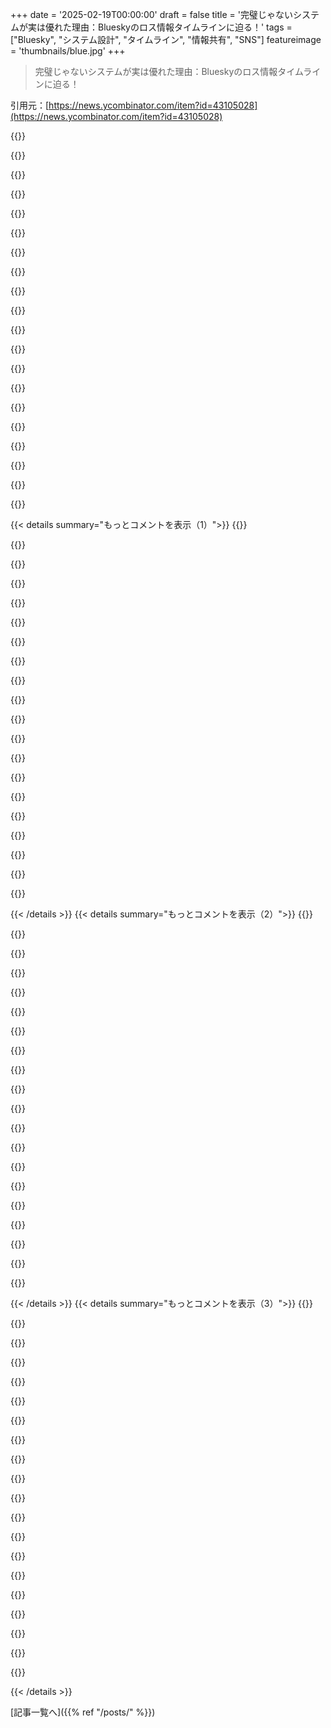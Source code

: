 +++
date = '2025-02-19T00:00:00'
draft = false
title = '完璧じゃないシステムが実は優れた理由：Blueskyのロス情報タイムラインに迫る！'
tags = ["Bluesky", "システム設計", "タイムライン", "情報共有", "SNS"]
featureimage = 'thumbnails/blue.jpg'
+++

> 完璧じゃないシステムが実は優れた理由：Blueskyのロス情報タイムラインに迫る！

引用元：[https://news.ycombinator.com/item?id=43105028](https://news.ycombinator.com/item?id=43105028)

{{<matomeQuote body="アカウントの人気に応じて、集約・分散を選ぶハイブリッドなタイムライン戦略を実装すれば良いのに。セレブアカウントがあると、フォロワーにメッセージを100万回送るよりも、セレブが投稿した時は何もせず、フォロワーのタイムラインを表示する時にセレブの投稿を取得して統合すれば経済的だよ。膨大なフォロワーでそれをやると、キャッシュからのただの読み取りで済むし。" userName="pornel" createdAt="2025-02-19T22:25:46" color="#ff5733">}}

{{<matomeQuote body="これは最終的にそうなると思う。今のところ十分に速いけど、この問題もあって改善の余地はある。エンジニアの時間が限られているから、優先順位を強くつけている状況なんだ。" userName="ericvolp12" createdAt="2025-02-19T22:37:46" color="">}}

{{<matomeQuote body="あなたはBlueskyのエンジニアだよね？それにしても、新規ユーザーの急増にどう対処してるの？政治的や法的な問題の影響後に、ネットワークの毒性が増加してるの見た？Blueskyのモデレーションはどう対応してる？" userName="Xunjin" createdAt="2025-02-20T13:25:23" color="">}}

{{<matomeQuote body="これが役立つかもしれないよ：<http://daslab.seas.harvard.edu/datacalculator/>" userName="petra" createdAt="2025-02-20T19:41:27" color="">}}

{{<matomeQuote body="最終的にはBieber rackを作ることになるんじゃないかな。シャードが熱くなりすぎたら、独立させざるを得ない。@blueskyの開発者たち、これをやることに恥ずかしがらないで！極端なケースをスケールする正しい方法だから。" userName="VWWHFSfQ" createdAt="2025-02-20T01:59:17" color="#ff5c5c">}}

{{<matomeQuote body="これまでにこれを実行したことがあるけど、名前は知らなかったな。マウス会社にいた時、駐車場がJ. Bieberのもののすぐそばだったんだ。今ではSlashdot効果やHNのハグ、イギリスでは皆が同時にケトルを沸かす現象などあるね。ブログに記録しておこうかな。" userName="genewitch" createdAt="2025-02-20T12:10:07" color="">}}

{{<matomeQuote body="TV Pickup、通称ハーフタイムケトル効果だね。<https://en.wikipedia.org/wiki/TV_pickup>" userName="k1t" createdAt="2025-02-20T17:04:11" color="">}}

{{<matomeQuote body="実際には「Bieber Box」はなかったけど、そのジョークは広まったよ。ホットシャードは確かに問題だったね。" userName="bitbckt" createdAt="2025-02-20T12:28:40" color="">}}

{{<matomeQuote body="BlueSkyはTwitterによって資金提供されているから、Twitterのシステム構築について多くを知っているはずだと思う。" userName="stavros" createdAt="2025-02-20T10:05:23" color="">}}

{{<matomeQuote body="ヤバいですね！リンクシェアしてくれてありがとう。" userName="Imustaskforhelp" createdAt="2025-02-20T16:38:10" color="">}}

{{<matomeQuote body="＞「フォロワーのタイムラインを表示する時に、セレブの投稿を取得してマージする」その場合も「数十万の人をフォローしている変なユーザー」問題は残るかも。これが本当にマシになるかは分からないけど、読み込みは安定して安くて、書き込みが高くなるのが良いのかな。" userName="rsynnott" createdAt="2025-02-20T12:15:42" color="#45d325">}}

{{<matomeQuote body="＞「手を挙げて、そんなことはしない」って言うだけでもアリかもね。ランダムに投稿サンプリングするのもいいと思う。投稿は全部見たくないし、ちょっと時系列がバラバラでも悪くないと思う。" userName="fc417fc802" createdAt="2025-02-20T18:15:27" color="">}}

{{<matomeQuote body="何か切り分けのポイントを基にアプローチを混ぜるってのもありかもね。" userName="christkv" createdAt="2025-02-20T12:26:30" color="">}}

{{<matomeQuote body="この問題は『Designing Data-Intensive Applications』の最初の方で話されてるよ。読む価値あり！" userName="rubslopes" createdAt="2025-02-19T23:15:30" color="#ff5c5c">}}

{{<matomeQuote body="その問題を解決するために使われる戦略の名前知ってる？調べてみたいな。DDIA持ってるけど、内容が難しそうで寝ちゃうんだ。知識をどう仕事に活かすか分からないけど、これはもっと明確な応用がありそう。" userName="Brystephor" createdAt="2025-02-20T06:01:17" color="">}}

{{<matomeQuote body="はい、Haplocheirus（タイムラインサービス）の設計の基にYahoo!の「Feeding Frenzy」論文を使いました。" userName="bitbckt" createdAt="2025-02-20T12:26:10" color="#ff5c5c">}}

{{<matomeQuote body="どうして非セレブの投稿をフォロワーのタイムラインに挿入するの？直感的じゃないけど。" userName="locusofself" createdAt="2025-02-19T22:55:13" color="">}}

{{<matomeQuote body="ユーザータイムラインを一桁ミリ秒で表示するには、データストアは各アイテムを違う場所から読み込むのは現実的じゃない。インデックスがあっても、ディスク上は連続しててもペイロードはバラバラになっちゃうから、タイムラインのデータを少しでも連続して保存する方がパフォーマンスが大幅に向上するよ。" userName="giovannibonetti" createdAt="2025-02-19T23:18:52" color="#ff5c5c">}}

{{<matomeQuote body="プレレンダリングとして考えてみて。プレレンダリングは多く働いてるけど、非同期だから、ユーザーが要求するときにタイムラインが準備できてて、早い体験が提供できるんだ。（ただ「非セレブ」部分は分からないけど、タイムラインにはフォロワーの投稿（ポインタ）が含まれてるから、誰の投稿でも関係ないよ。）" userName="wlonkly" createdAt="2025-02-20T04:21:59" color="">}}

{{<matomeQuote body="ちょっと勘違いしてたかも。ツイートの内容がフォロワー全員のタイムラインに重複して表示されるんじゃないの？それだと200百万フォロワーの時はすごく無駄に感じるよね。" userName="locusofself" createdAt="2025-02-21T01:33:01" color="">}}

{{< details summary="もっとコメントを表示（1）">}}
{{<matomeQuote body="リンク先の記事によると、“投稿への参照がフォロワーに’ファンアウト’される”らしいから、内容じゃなくてリンクだけみたいだね。" userName="TimK65" createdAt="2025-02-21T08:48:34" color="">}}

{{<matomeQuote body="システム好きだからこういう記事は面白いな。完璧を求めるのって簡単だけど、Blekkoの検索エンジンでは、’最終的に一貫性のある’インデックスを作ったから、更新がすぐに反映できたけど、同じクエリでも結果が少しずつ違ったんだ。面白いシステムだよね。" userName="ChuckMcM" createdAt="2025-02-19T19:11:52" color="#ff33a1">}}

{{<matomeQuote body="検索エンジンがクリックするたびにページを再ランキングしてるのは考えたことなかったな。DuckDuckGoの結果がシャッフルされてるのはバグだと思ってた。" userName="snailmailman" createdAt="2025-02-19T20:15:58" color="#45d325">}}

{{<matomeQuote body="現在のウェブインターフェースの基本的な使いやすさの不満に繋がってると思うのは、広告やおすすめコンテンツが安定しないことだね。好きな広告を見てから別のコンテンツに行きたくても、もう見られないことが多いんだ。" userName="PaulHoule" createdAt="2025-02-19T20:38:38" color="">}}

{{<matomeQuote body="＞考えていれば別タブで開けるよね。　それか「後で見る」リストに追加するのもありだね。" userName="4ggr0" createdAt="2025-02-20T08:36:11" color="">}}

{{<matomeQuote body="DDGは使ってないけど、試した感じではページをリロードしない限り結果はシャッフルされないみたい。もしかしてブラウザが戻るときに再読み込みしてるのかも。新しいタブでリンクを開く設定にすれば良いかも。" userName="cgriswald" createdAt="2025-02-19T20:45:50" color="">}}

{{<matomeQuote body="面白いね。設定になにか影響してるかもしれないから、調べてみるよ。" userName="snailmailman" createdAt="2025-02-19T23:27:40" color="">}}

{{<matomeQuote body="最近、結果が変わる現象に気づいた。クリックして戻ると、検索結果が違ってるんだ。対策としては、DDGの検索ボックスに戻ってエンターを押すと、元の検索結果に戻るよ。" userName="numeri" createdAt="2025-02-20T13:22:41" color="#ff5733">}}

{{<matomeQuote body="こんにちは、DuckDuckGoの検索担当なんだけど、その問題について詳しく教えてもらえますか？再現するための手順を教えてほしいです。" userName="gtfiorentino" createdAt="2025-02-20T15:19:21" color="">}}

{{<matomeQuote body="最適化のための微妙なアルゴリズムの調整をするのが面白いよね。初期のマイクロサービスの頃に、舌の重さを手動で調整してれば、もっと時間を節約できたかも。" userName="gopher_space" createdAt="2025-02-20T16:00:54" color="#ff5c5c">}}

{{<matomeQuote body="Google画像検索が最初に下品質のぼやけたサムネイルを表示して、ユーザーが早く読み込まれたと思わせるのと同じ感じだね。" userName="dwedge" createdAt="2025-02-19T21:23:41" color="">}}

{{<matomeQuote body="完璧さの問題じゃなくてトレードオフの話だね。物理法則的に、NYCとロンドンのデータ同期に限界があるから、CAPスタイルのトレードオフを選ぶ必要がある。それにお金とサービスレベルのトレードオフもあるし。" userName="aqueueaqueue" createdAt="2025-02-20T02:49:35" color="#785bff">}}

{{<matomeQuote body="Blekkoでのクリックランク付けについて詳しく教えてもらえないかな？面白い問題だと思うんだけど。" userName="gregw134" createdAt="2025-02-19T20:13:26" color="">}}

{{<matomeQuote body="Blekkoはどうなったの？" userName="culi" createdAt="2025-02-19T19:28:23" color="">}}

{{<matomeQuote body="＞”2015年3月にIBMに買収されてサービスは終了した。”<br>よかったら詳しい答えを聞かせてほしいな。" userName="an_ko" createdAt="2025-02-19T19:57:58" color="#ff5733">}}

{{<matomeQuote body="正しい答えだね。IBMは主にWatsonのためにクローラーを求めてた。英語のフル検索エンジンを作るのは大変だったけど、Blekkoが買収された時にはGoogleが検索クエリによって数十億ドルを支払っていて、広告収入だけでやっていくのが難しかったんだ。" userName="ChuckMcM" createdAt="2025-02-19T21:48:16" color="#ff33a1">}}

{{<matomeQuote body="Blekkoは無くなった時に知ったんだ。最近、Blekkoで働いていた人に意見を聞いてみたら、Googleと競うのはやめた方がいいって言われたよ。P2P検索エンジンのアイデアがあるんだけど、まだ始めてないんだ。" userName="NetOpWibby" createdAt="2025-02-20T04:25:17" color="">}}

{{<matomeQuote body="P2Pは難しいよね。フルスタック検索エンジンを作るには、10Gのネットワークに接続して2500台のマシンが必要だし、それだけで月10万ドルはかかる。開発費用を考えたら利益を出すのは厳しいよ。" userName="ChuckMcM" createdAt="2025-02-20T04:45:26" color="#ff5c5c">}}

{{<matomeQuote body="分からないことがあるって、なんも知らん状態から始めるのは大変だね。検索や映像に参入するには何か収益性の高いプロダクトが必要だってのは明らかだ。情報提供ありがと！" userName="NetOpWibby" createdAt="2025-02-20T06:36:33" color="#785bff">}}

{{<matomeQuote body="Darknet Lanternは分散型の検索可能なディレクトリだね。多分、流行ることはないと思うけど、なんか別のものをインスパイアするかも。サーバーが同じソフトで他のサーバーのデータをスパイダーして同期する仕組みなんだ。" userName="immibis" createdAt="2025-02-20T12:18:56" color="">}}


{{< /details >}}
{{< details summary="もっとコメントを表示（2）">}}
{{<matomeQuote body="そうそう、ディレクトリサービスはピアツーピアでやる方が簡単だよね。Pinboard.inは良い共有ディレクトリで、Yahoo!の編集版って感じ。誰かがインデックスしたものを探すときは質がいいけど、全ての答えには返りが悪い。編集なしのピアツーピアでやれば、サイトは容易にインデックスに入れるけど、それなりの利点と欠点がある。" userName="ChuckMcM" createdAt="2025-02-20T19:03:22" color="#38d3d3">}}

{{<matomeQuote body="これまで聞いたことなかったけど、面白そうだね。教えてくれてありがとう！" userName="NetOpWibby" createdAt="2025-02-20T14:56:15" color="">}}

{{<matomeQuote body="私の質問じゃないけど、面白い歴史の話をありがとう。他の読者のために、Kagiが大好きだって言っとく。超おすすめ。" userName="chrisweekly" createdAt="2025-02-19T22:18:08" color="">}}

{{<matomeQuote body="Neevaが成功すると思ってたけど、退出した後にKagiが現れてくれてよかった。" userName="NetOpWibby" createdAt="2025-02-20T06:49:51" color="">}}

{{<matomeQuote body="ちょっと興味あるんだけど、この戦略は一貫性を犠牲にしてるから、全ての読み込みや書き込みでフルファンアウトじゃない何かについて考えたことある？例えば、ユーザーのタイムラインに書き込むのをシェアにして、フォロワーがいるシャードに一度書くって感じ。これで書き込み時のファンアウトを数百シャードに制限できる。読取時は、そのホットスライスを取得して、実際のフォロワーをフィルタリングする。理解はできるけど、負荷はどうなるのかな？テストするデータがないから分からないんだ。" userName="rakoo" createdAt="2025-02-19T20:04:42" color="#ff33a1">}}

{{<matomeQuote body="ちょっと混乱してる。ロスイータイムラインの解決策は、フォロワーが多すぎる人のフィードをスキップするってことだよね。96％の改善があるのは凄いけど、そんなに多くの人が不合理な数の人をフォローしてるのか、それともフォロワーの数が少ないってこと？後者だとは思えないな、そうなると多くの人が更新を見逃すはずだから。" userName="dsauerbrun" createdAt="2025-02-20T07:06:11" color="">}}

{{<matomeQuote body="システムが「オーバーロード」になると、パフォーマンスが指数的に悪化する状態に入るんだ。そうなると自己DDoSになる。> 96％の改善は凄い。このTFAはP99のテールレイテンシーについて話してるから、テールレイテンシーを大きく減少させるのはそんなにおかしいことじゃないよ。要はレイテンシー分布を形作り直すってこと。ここでは病的なケースが排除されるんだ。" userName="friendzis" createdAt="2025-02-20T07:31:56" color="#ff33a1">}}

{{<matomeQuote body="＞ より多くのユーザーが不合理な数の人をフォローしてるってこと？OnlyFansモデルや仮想通貨のインフルエンサーのアカウント見てみなよ。何千、何万ものアカウントをフォローして、こっちがフォローしてくれるのを期待してるんだ。" userName="Beretta_Vexee" createdAt="2025-02-20T10:46:07" color="">}}

{{<matomeQuote body="この行動を受け入れるのが社会的に良いとか技術的に望ましいとは思えない。使い道があるか考えてみてよ。いろんなボットがこのアクセスを求めてるけど、非分割でこれを許可する正当な理由があるかは別問題だし、こういうクエリはリソースを不均衡に使う問題があるんだ。" userName="mapt" createdAt="2025-02-20T12:30:08" color="">}}

{{<matomeQuote body="時間が経てば、実際のユーザーが多数のアカウントをフォローするけどほとんど関わらない状況が増えるよ。例えばYouTubeでも登録者数が視聴者数より多いのは珍しくない。これは特に怪しいことではない。Blueskyはまだ若いから、フォロワー数が多いのが悪意のある人ばかりなわけではないけど、悪意のあるユーザーを完璧に見分けるアルゴリズムはないんだ。悪影響を抑える意味で、全体の使いやすさを維持するのが合理的だよ。" userName="tart-lemonade" createdAt="2025-02-20T17:46:06" color="#38d3d3">}}

{{<matomeQuote body="TFAによると、こういうユーザーによる負荷を避けるためにポリシーやモデレーションが必要で、それには時間もかかるし不完全さもある。だから、エンジニアは完璧なモデレーションは難しいことを理解して、インフラをそのためにデザインするべきだね。" userName="marksomnian" createdAt="2025-02-20T16:29:06" color="">}}

{{<matomeQuote body="彼らは確かに多くのユーザーが非合理的な数のアカウントをフォローしてるよ。Blueskyにはフォロー返しを狙うユーザーがいるからそういうことになる。" userName="aloha2436" createdAt="2025-02-20T09:00:00" color="">}}

{{<matomeQuote body="彼らは特に最悪のパフォーマンスを見ていたよ。P99というのは99パーセンタイルのことで、最悪の1パーセントのジョブで96％の改善を見たってことだ。" userName="citrus1330" createdAt="2025-02-20T15:39:30" color="">}}

{{<matomeQuote body="うーん。Twitter/Xはすでに1200人でかなりロスが多いみたいだね。フォローしている人が永久に消えていることがあるから、本当にイライラするよ。ロスの調整はしているのかな？もしそうでないと、上限が低すぎるとユーザー体験には悪影響が出ちゃう。" userName="spoaceman7777" createdAt="2025-02-20T00:36:40" color="#ff5733">}}

{{<matomeQuote body="1200人は本当に何もないよ。特にソーシャルメディアに関連する仕事をしている人にはね。君は50人の知り合いをフォローしてるけど、彼らは1200人の情報源を持ってるんだ。この話は何百万というフォロワーがいる人たちのことを指してるよ。" userName="peoplepostphew" createdAt="2025-02-20T02:05:40" color="">}}

{{<matomeQuote body="なんで1200人もフォローしてるの？あなたのホームフィードの目的は何？何を見たいの？" userName="VWWHFSfQ" createdAt="2025-02-20T02:10:22" color="">}}

{{<matomeQuote body="非時系列のタイムラインがある理由を発見しそうだね。週に一度は興味深いことを投稿する1200人の人がいるのは想像できる。しかし、興味のないものが100件あれば、どうやって興味深い投稿を見つける？それを公平にする方法も難しいんだ。" userName="coldpie" createdAt="2025-02-20T14:32:25" color="">}}

{{<matomeQuote body="俺は常に時系列で見るのが好きなんだ。オンラインで投稿してる人たちとその場で話せるのがいいんだよね。投稿した人にすぐ返信することで会話が生まれて、もっと仲良くなれると思う。" userName="spoaceman7777" createdAt="2025-02-20T20:37:03" color="#38d3d3">}}

{{<matomeQuote body="知ってる人ばかりで、その98％が相互フォローだよ。5〜6ヶ月ごとにフォローしてるアカウントを見直していて、関係が途切れた人や非アクティブな人は削除してる。Twitterには関係性の高い部分があって、他の人のコメントやリツイートで知り合うことが多いんだ。" userName="spoaceman7777" createdAt="2025-02-20T20:35:22" color="#785bff">}}

{{<matomeQuote body="＞何を見たいの？<br>興味のある内容を投稿しているアカウントのスクロールできるフィードが欲しい。" userName="fc417fc802" createdAt="2025-02-20T18:37:45" color="">}}


{{< /details >}}
{{< details summary="もっとコメントを表示（3）">}}
{{<matomeQuote body="Twitterには面白い人がたくさんいるよ。" userName="rjeli" createdAt="2025-02-20T04:57:27" color="">}}

{{<matomeQuote body="Twitterにフォローしたい人が100人はすぐに思いつくけど、アカウントも持ってない。理解できない使い方を否定しないで欲しい。" userName="throw10920" createdAt="2025-02-20T13:14:23" color="">}}

{{<matomeQuote body="＞さらに、この点を超えて、たくさんのユーザーが投稿するすべての内容の完璧な時系列を持つ必要はないけど、常に新しいコンテンツがあるようにすればいいんじゃないかと思う。<br>俺はこの解決策には満足してるけど、この文面から解決策が不完全な時系列になると思ってたのに、フィードから投稿が落ちてしまうとは思わなかった。" userName="rconti" createdAt="2025-02-19T20:24:44" color="#ff5733">}}

{{<matomeQuote body="もし4千人フォローしてて、50％のドロップ率だとしたら、全員がその日に投稿しないとしたら、唯一投稿した1人のアカウントも50％の確率で見逃すのは変だと思う。アルゴリズムはフィードの古さやフォロワーの投稿の新しさを考慮すべきじゃない？考えすぎかな？" userName="jadbox" createdAt="2025-02-20T00:31:04" color="">}}

{{<matomeQuote body="これはエッジケースのように感じる。<br>「合理的な制限」はおそらく実験に基づいて決められてるから、実際の数が「2000」ちょうどになるとは限らないと思う。たくさんフォローしてると、その投稿パターンが平均とかなり違う可能性は低いだろうし。理論上この状況になり得ても、非常に珍しいケースになるはず。" userName="imrehg" createdAt="2025-02-20T02:09:56" color="">}}

{{<matomeQuote body="’大数の法則’によれば、4千人フォローしても誰も投稿しないのはありえないと思う。アクセスしたければ全員をフォローすればいいし、jetstreamイベントフィードから必要な情報を引っ張るコードを書けば済む。<br>https://docs.bsky.app/blog/jetstream" userName="brianolson" createdAt="2025-02-20T21:12:09" color="#785bff">}}

{{<matomeQuote body="これはちょっと心配。新しいプラットフォームだから今は問題ないかもしれないけど、アカウントが非アクティブになると、自然と“死んだ”アカウントをフォローすることになる。Facebookだと社交的な人の古いアカウントが友達を何千人も集めることは珍しくない。彼らが測ろうとしているのは“忙しいタイムライン”で、もっと直接的に測定できる方法があると思う。例えば、過去24時間のタイムラインの投稿数みたいな。" userName="kevincox" createdAt="2025-02-20T11:45:11" color="">}}

{{<matomeQuote body="フォロワーが何十万人もいるアカウントは、内容をスクレイピングするボットアカウントだろうね。バンするべきだと思うけど、技術的なチャレンジは面白いな。Twitterには有名人用の特別なアーキテクチャがあるらしいけど、Blueskyはその手法を取り入れなかったのが気になる。" userName="knallfrosch" createdAt="2025-02-19T18:43:19" color="#ff5c5c">}}

{{<matomeQuote body="誰かをフォローする必要はないし、アカウントもなくてもコンテンツをスクレイプできるよ。大量のアカウントをフォローするのは、フォローバックを狙ってる場合が多い。" userName="psionides" createdAt="2025-02-19T18:59:11" color="">}}

{{<matomeQuote body="＞“Blueskyはクワジクローンなのに、なぜそんな道を進まなかったんだろう？”<br>フォロワーが100万を超えるユーザーは6人しかいないし、まだ200万人には達していないけど、きっとそのうち行くよ。" userName="steveklabnik" createdAt="2025-02-19T20:23:32" color="">}}

{{<matomeQuote body="何十万人もフォローするわけじゃないけど、興味のある人は誰でもフォローして、主にカスタマイズしたフィードを使うかな。例えば、労働組合のニュースや、俺の実生活のネットワークなどをチェックするためのフィード。" userName="culi" createdAt="2025-02-19T19:31:49" color="">}}

{{<matomeQuote body="コンテンツを全部スクレイプしたいなら、ファイアホースを使うのが適してるし、それは許可されてる。大量フォローの理由はスパム目的だけだね。" userName="ruined" createdAt="2025-02-19T19:01:59" color="#785bff">}}

{{<matomeQuote body="この前提は、スクレイパーが賢いことを想定してるけど、実際はそうじゃないことが多いんだ。彼らはスケールでHTMLをスクレイプするためのインフラを持っていて、それを使う。Wikipediaもトレントでフルアーカイブを提供してるのに、スクレイピングのトラフィックには苦労してるし、同じようにスパマーと“クラウトファーマー”だね。" userName="Retr0id" createdAt="2025-02-19T19:16:24" color="#38d3d3">}}

{{<matomeQuote body="100％同意。俺も求人情報ボードを運営してたけど、ちゃんとしたXMLフィードを提供してても、ボットは標準の検索ボックスを使うことにこだわってた。<br>地理的検索が最も高コストなのに、どんな手を使ってもそいつらをXMLフィードに使わせることができなかった。ボットを検知したときにはフィードへのリンクを返そうとしたけど、全く効果がなかった。" userName="sarchertech" createdAt="2025-02-19T21:43:29" color="">}}

{{<matomeQuote body="BlueSkyには、ボタン一つで大量フォローできるStarter Packsがある。1日に10個のStarter Packに参加すれば、1000人以上をフォローしてしまうこともある。人と関わってもらうには、他人をフォローすることが唯一の手段になることもあるね。" userName="mikemitchelldev" createdAt="2025-02-20T13:34:17" color="">}}

{{<matomeQuote body="それとも、フォローするアカウントの最大数を制限すればいいんじゃない？" userName="tshaddox" createdAt="2025-02-19T20:10:58" color="">}}

{{<matomeQuote body="SNSのやり取りに上限を設定しても、誰かがその上限に達して文句を言うに決まってるよね。Blueskyが“ソフトリミット”を選ぶ理由が分かる気がする。上限を超えると体験が劣化するから、後で調整もできるし、影響力のあるユーザーからのうるさい文句を防げるもんね。" userName="ARandumGuy" createdAt="2025-02-19T20:46:20" color="#38d3d3">}}

{{<matomeQuote body="最初の文句に対して何らかの解決策を講じても、他のことで文句を言う人がいるんじゃないかな。合理的な製品機能を実装して、反対意見に対する文句が出るのは受け入れるべきだと思う。" userName="tshaddox" createdAt="2025-02-19T21:39:55" color="">}}

{{<matomeQuote body="提案としては、ユーザーをシステマティックにフォロー解除できるようにするか、別のフィードに移動させるのがいいかも。例えば、最近の活動や投稿の内容に応じて、自動的に特定の人をフォローすることができるとか…。いろんな基準で分けられれば、もっと使いやすくなるね。" userName="DeepSeaTortoise" createdAt="2025-02-20T11:19:06" color="#38d3d3">}}

{{<matomeQuote body="あるユーザーのプロフィールに行くと、タイムラインにあるべき投稿が見えないことがあるんだよね。Blueskyで100人もフォローしてないのに、やっぱりこの理由で見逃しちゃうのか。まさにロスイだね。" userName="sphars" createdAt="2025-02-19T19:20:29" color="">}}


{{< /details >}}


[記事一覧へ]({{% ref "/posts/" %}})
